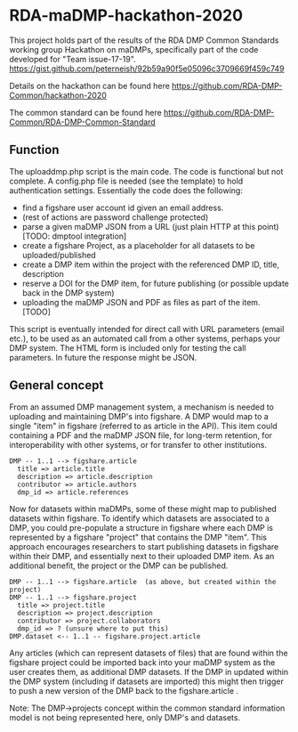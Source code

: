 # RDA-maDMP-hackathon-2020
This project holds part of the results of the RDA DMP Common Standards working group Hackathon on maDMPs,
specifically part of the code developed for "Team issue-17-19".
https://gist.github.com/peterneish/92b59a90f5e05096c3709669f459c749

Details on the hackathon can be found here
https://github.com/RDA-DMP-Common/hackathon-2020

The common standard can be found here
https://github.com/RDA-DMP-Common/RDA-DMP-Common-Standard

## Function
The uploaddmp.php script is the main code. The code is functional but not complete.
A config.php file is needed (see the template) to hold authentication settings.
Essentially the code does the following:
* find a figshare user account id given an email address.
* (rest of actions are password challenge protected)
* parse a given maDMP JSON from a URL (just plain HTTP at this point) [TODO: dmptool integration]
* create a figshare Project, as a placeholder for all datasets to be uploaded/published
* create a DMP item within the project with the referenced DMP ID, title, description
* reserve a DOI for the DMP item, for future publishing (or possible update back in the DMP system)
* uploading the maDMP JSON and PDF as files as part of the item. [TODO]

This script is eventually intended for direct call with URL parameters (email etc.),
to be used as an automated call from a other systems, perhaps your DMP system.
The HTML form is included only for testing the call parameters.
In future the response might be JSON.

## General concept
From an assumed DMP management system, a mechanism is needed to uploading and maintaining DMP's into figshare.
A DMP would map to a single "item" in figshare (referred to as article in the API).
This item could containing a PDF and the maDMP JSON file, for long-term retention, for interoperability
with other systems, or for transfer to other institutions.

    DMP -- 1..1 --> figshare.article
      title => article.title
      description => article.description
      contributor => article.authors
      dmp_id => article.references

Now for datasets within maDMPs, some of these might map to published datasets within figshare.
To identify which datasets are associated to a DMP, you could pre-populate a structure in figshare
where each DMP is represented by a figshare "project" that contains the DMP "item".
This approach encourages researchers to start publishing datasets in figshare within their DMP,
and essentially next to their uploaded DMP item.
As an additional benefit, the project or the DMP can be published.

    DMP -- 1..1 --> figshare.article  (as above, but created within the project)
    DMP -- 1..1 --> figshare.project
      title => project.title
      description => project.description
      contributor => project.collaborators
      dmp_id => ? (unsure where to put this)
    DMP.dataset <-- 1..1 -- figshare.project.article

Any articles (which can represent datasets of files) that are found within the figshare project
could be imported back into your maDMP system as the user creates them, as additional DMP datasets.
If the DMP in updated within the DMP system (including if datasets are imported) this might
then trigger to push a new version of the DMP back to the figshare.article .

Note: The DMP->projects concept within the common standard information model is not being represented here, only DMP's and datasets.
